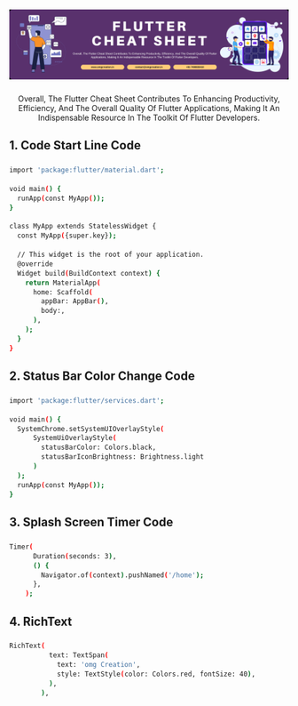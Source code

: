 ###

<div align="center">
  
![logo](https://raw.githubusercontent.com/OmBharsakle/Flutter-Cheat-Sheet/main/assets/Flutter%20Cheat%20Sheet.jpg)

</div>
 

###

<p align="center">Overall, The Flutter Cheat Sheet Contributes To Enhancing Productivity, Efficiency, And The Overall Quality Of Flutter Applications, Making It An Indispensable Resource In The Toolkit Of Flutter Developers.</p>

###

<h2 align="left">1. Code Start Line Code</h2>

###
 

```bash
import 'package:flutter/material.dart';

void main() {
  runApp(const MyApp());
}

class MyApp extends StatelessWidget {
  const MyApp({super.key});

  // This widget is the root of your application.
  @override
  Widget build(BuildContext context) {
    return MaterialApp(
      home: Scaffold(
        appBar: AppBar(),
		body:,
      ),
    );
  }
}
```
 
###

<h2 align="left">2. Status Bar Color Change Code</h2>

###


```bash
import 'package:flutter/services.dart';

void main() {
  SystemChrome.setSystemUIOverlayStyle(
      SystemUiOverlayStyle(
        statusBarColor: Colors.black,
        statusBarIconBrightness: Brightness.light
      )
  );
  runApp(const MyApp());
}
```
###

<h2 align="left">3. Splash Screen Timer Code</h2>

###


```bash
Timer(
      Duration(seconds: 3),
      () {
        Navigator.of(context).pushNamed('/home');
      },
    );
```
###

<h2 align="left">4. RichText</h2>

###


```bash
RichText(
          text: TextSpan(
            text: 'omg Creation',
            style: TextStyle(color: Colors.red, fontSize: 40),
          ),
        ),
```

 

